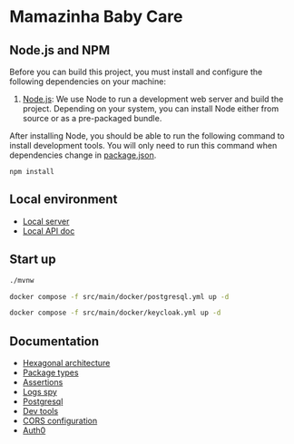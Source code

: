 # Mamazinha Baby Care

## Node.js and NPM

Before you can build this project, you must install and configure the following dependencies on your machine:

1. [Node.js](https://nodejs.org/): We use Node to run a development web server and build the project.
   Depending on your system, you can install Node either from source or as a pre-packaged bundle.

After installing Node, you should be able to run the following command to install development tools.
You will only need to run this command when dependencies change in [package.json](package.json).

```
npm install
```

## Local environment

- [Local server](http://localhost:8080)
- [Local API doc](http://localhost:8080/swagger-ui/index.html)

<!-- jhipster-needle-localEnvironment -->

## Start up

```bash
./mvnw
```

```bash
docker compose -f src/main/docker/postgresql.yml up -d
```

```bash
docker compose -f src/main/docker/keycloak.yml up -d
```


<!-- jhipster-needle-startupCommand -->

## Documentation

- [Hexagonal architecture](documentation/hexagonal-architecture.md)
- [Package types](documentation/package-types.md)
- [Assertions](documentation/assertions.md)
- [Logs spy](documentation/logs-spy.md)
- [Postgresql](documentation/postgresql.md)
- [Dev tools](documentation/dev-tools.md)
- [CORS configuration](documentation/cors-configuration.md)
- [Auth0](documentation/auth0.md)

<!-- jhipster-needle-documentation -->
